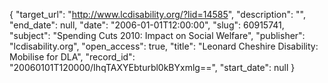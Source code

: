 {
  "target_url": "http://www.lcdisability.org/?lid=14585", 
  "description": "", 
  "end_date": null, 
  "date": "2006-01-01T12:00:00", 
  "slug": 60915741, 
  "subject": "Spending Cuts 2010: Impact on Social Welfare", 
  "publisher": "lcdisability.org", 
  "open_access": true, 
  "title": "Leonard Cheshire Disability: Mobilise for DLA", 
  "record_id": "20060101T120000/IhqTAXYEbturbl0kBYxmlg==", 
  "start_date": null
}

